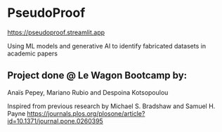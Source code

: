# PseudoProof
https://pseudoproof.streamlit.app


Using ML models and generative AI to identify fabricated datasets in academic papers

## Project done @ Le Wagon Bootcamp by:
Anaïs Pepey, Mariano Rubio and Despoina Kotsopoulou

Inspired from previous research by Michael S. Bradshaw and Samuel H. Payne
https://journals.plos.org/plosone/article?id=10.1371/journal.pone.0260395

